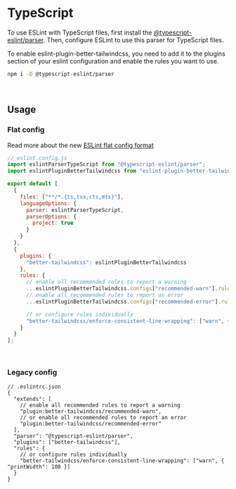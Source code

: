 # TypeScript

To use ESLint with TypeScript files, first install the [@typescript-eslint/parser](https://typescript-eslint.io/packages/parser). Then, configure ESLint to use this parser for TypeScript files.

To enable eslint-plugin-better-tailwindcss, you need to add it to the plugins section of your eslint configuration and enable the rules you want to use.

```sh
npm i -D @typescript-eslint/parser
```

<br/>

## Usage

### Flat config

Read more about the new [ESLint flat config format](https://eslint.org/docs/latest/use/configure/configuration-files-new)

```js
// eslint.config.js
import eslintParserTypeScript from "@typescript-eslint/parser";
import eslintPluginBetterTailwindcss from "eslint-plugin-better-tailwindcss";

export default [
  {
    files: ["**/*.{ts,tsx,cts,mts}"],
    languageOptions: {
      parser: eslintParserTypeScript,
      parserOptions: {
        project: true
      }
    }
  },
  {
    plugins: {
      "better-tailwindcss": eslintPluginBetterTailwindcss
    },
    rules: {
      // enable all recommended rules to report a warning
      ...eslintPluginBetterTailwindcss.configs["recommended-warn"].rules,
      // enable all recommended rules to report an error
      ...eslintPluginBetterTailwindcss.configs["recommended-error"].rules,

      // or configure rules individually
      "better-tailwindcss/enforce-consistent-line-wrapping": ["warn", { printWidth: 100 }]
    }
  }
];
```

<br/>

### Legacy config

```jsonc
// .eslintrc.json
{
  "extends": [
    // enable all recommended rules to report a warning
    "plugin:better-tailwindcss/recommended-warn",
    // or enable all recommended rules to report an error
    "plugin:better-tailwindcss/recommended-error"
  ],
  "parser": "@typescript-eslint/parser",
  "plugins": ["better-tailwindcss"],
  "rules": {
    // or configure rules individually
    "better-tailwindcss/enforce-consistent-line-wrapping": ["warn", { "printWidth": 100 }]
  }
}
```
